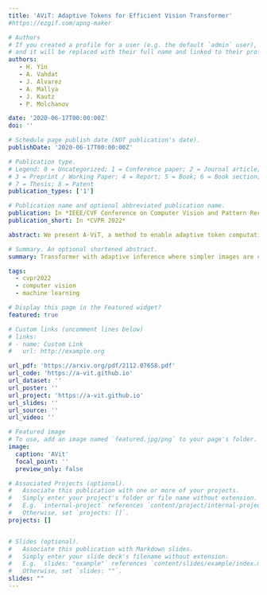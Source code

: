 ```yaml
---
title: 'AViT: Adaptive Tokens for Efficient Vision Transformer'
#https://ezgif.com/apng-maker 

# Authors
# If you created a profile for a user (e.g. the default `admin` user), write the username (folder name) here
# and it will be replaced with their full name and linked to their profile.
authors:
   - H. Yin
   - A. Vahdat
   - J. Alvarez
   - A. Mallya
   - J. Kautz
   - P. Molchanov

date: '2020-06-17T00:00:00Z'
doi: ''

# Schedule page publish date (NOT publication's date).
publishDate: '2020-06-17T00:00:00Z'

# Publication type.
# Legend: 0 = Uncategorized; 1 = Conference paper; 2 = Journal article;
# 3 = Preprint / Working Paper; 4 = Report; 5 = Book; 6 = Book section;
# 7 = Thesis; 8 = Patent
publication_types: ['1']

# Publication name and optional abbreviated publication name.
publication: In *IEEE/CVF Conference on Computer Vision and Pattern Recognition*
publication_short: In *CVPR 2022*

abstract: We present A-ViT, a method to enable adaptive token computation for vision transformers. We augment the vision transformer block with adaptive halting module that computes a halting probability per token. The module reuses the parameters of existing blocks and it borrows a single neuron from the last dense layer in each block to compute the halting probability, imposing no extra parameters or computations. A token is discarded once reaching the halting condition. Via adaptively halting tokens, we perform dense compute only on the active tokens deemed informative for the task. As a result, successive blocks in vision transformers gradually receive less tokens, leading to faster inference. Learnt token halting vary across images, yet align surprisingly well with image semantics (see examples above and more in paper). This results in immediate, out-of-the-box inference speedup on off-the-shelf computational platform.

# Summary. An optional shortened abstract.
summary: Transformer with adaptive inference where simpler images are classified faster. Tokens are automatically stopped at various depth once become irrelevant. Learned via differentiable loss inspired by ACT (Graves).

tags: 
  - cvpr2022
  - computer vision
  - machine learning

# Display this page in the Featured widget?
featured: true

# Custom links (uncomment lines below)
# links:
# - name: Custom Link
#   url: http://example.org

url_pdf: 'https://arxiv.org/pdf/2112.07658.pdf'
url_code: 'https://a-vit.github.io'
url_dataset: ''
url_poster: ''
url_project: 'https://a-vit.github.io'
url_slides: ''
url_source: ''
url_video: ''

# Featured image
# To use, add an image named `featured.jpg/png` to your page's folder.
image:
  caption: 'AVit'
  focal_point: ''
  preview_only: false

# Associated Projects (optional).
#   Associate this publication with one or more of your projects.
#   Simply enter your project's folder or file name without extension.
#   E.g. `internal-project` references `content/project/internal-project/index.md`.
#   Otherwise, set `projects: []`.
projects: []


# Slides (optional).
#   Associate this publication with Markdown slides.
#   Simply enter your slide deck's filename without extension.
#   E.g. `slides: "example"` references `content/slides/example/index.md`.
#   Otherwise, set `slides: ""`.
slides: ""
---
```

